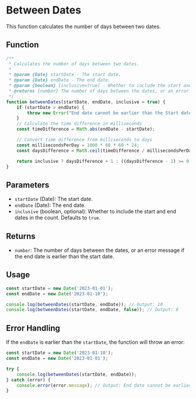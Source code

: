 # Between Dates

This function calculates the number of days between two dates.

## Function

```javascript
/**
 * Calculates the number of days between two dates.
 *
 * @param {Date} startDate - The start date.
 * @param {Date} endDate - The end date.
 * @param {boolean} [inclusive=true] - Whether to include the start and end dates in the count.
 * @returns {number} The number of days between the dates, or an error message if the end date is earlier than the start date.
 */
function betweenDates(startDate, endDate, inclusive = true) {
    if (startDate > endDate) {
        throw new Error("End date cannot be earlier than the Start date.");
    }
    // Calculate the time difference in milliseconds
    const timeDifference = Math.abs(endDate - startDate);

    // Convert time difference from milliseconds to days
    const millisecondsPerDay = 1000 * 60 * 60 * 24;
    const daysDifference = Math.ceil(timeDifference / millisecondsPerDay);

    return inclusive ? daysDifference + 1 : ((daysDifference - 1) >= 0 ? daysDifference - 1 : 0);
}
```

## Parameters

- `startDate` (Date): The start date.
- `endDate` (Date): The end date.
- `inclusive` (boolean, optional): Whether to include the start and end dates in the count. Defaults to `true`.

## Returns

- `number`: The number of days between the dates, or an error message if the end date is earlier than the start date.

## Usage

```javascript
const startDate = new Date('2023-01-01');
const endDate = new Date('2023-01-10');

console.log(betweenDates(startDate, endDate)); // Output: 10
console.log(betweenDates(startDate, endDate, false)); // Output: 8
```

## Error Handling

If the `endDate` is earlier than the `startDate`, the function will throw an error:

```javascript
const startDate = new Date('2023-01-10');
const endDate = new Date('2023-01-01');

try {
    console.log(betweenDates(startDate, endDate));
} catch (error) {
    console.error(error.message); // Output: End date cannot be earlier than the Start date.
}
```